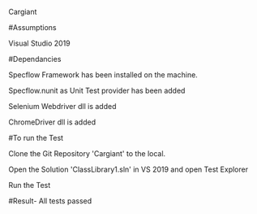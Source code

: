Cargiant

#Assumptions

Visual Studio 2019

#Dependancies

Specflow Framework has been installed on the machine.

Specflow.nunit as Unit Test provider has been added

Selenium Webdriver dll is added

ChromeDriver dll is added

#To run the Test

Clone the Git Repository 'Cargiant' to the local.

Open the Solution 'ClassLibrary1.sln' in VS 2019 and open Test Explorer

Run the Test

#Result- All tests passed

